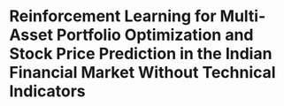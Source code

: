 # Reinforcement Learning for Multi-Asset Portfolio Optimization and Stock Price Prediction in the Indian Financial Market Without Technical Indicators
